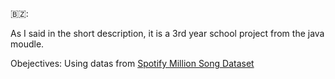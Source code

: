 🇧🇿:

As I said in the short description, it is a 3rd year school project from the java moudle.

Obejectives:
Using datas from [Spotify Million Song Dataset](https://www.kaggle.com/datasets/notshrirang/spotify-million-song-dataset?resource=download)
